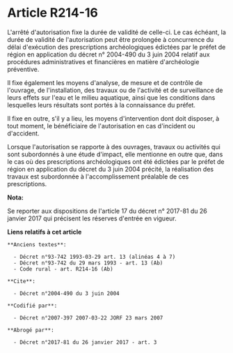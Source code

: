 # Article R214-16

L'arrêté d'autorisation fixe la durée de validité de celle-ci. Le cas échéant, la durée de validité de l'autorisation peut
être prolongée à concurrence du délai d'exécution des prescriptions archéologiques édictées par le préfet de région en
application du décret n° 2004-490 du 3 juin 2004 relatif aux procédures administratives et financières en matière
d'archéologie préventive. 

Il fixe également les moyens d'analyse, de mesure et de contrôle de l'ouvrage, de l'installation, des travaux ou de
l'activité et de surveillance de leurs effets sur l'eau et le milieu aquatique, ainsi que les conditions dans lesquelles
leurs résultats sont portés à la connaissance du préfet. 

Il fixe en outre, s'il y a lieu, les moyens d'intervention dont doit disposer, à tout moment, le bénéficiaire de
l'autorisation en cas d'incident ou d'accident. 

Lorsque l'autorisation se rapporte à des ouvrages, travaux ou activités qui sont subordonnés à une étude d'impact, elle
mentionne en outre que, dans le cas où des prescriptions archéologiques ont été édictées par le préfet de région en
application du décret du 3 juin 2004 précité, la réalisation des travaux est subordonnée à l'accomplissement préalable de ces
prescriptions.

**Nota:**

Se reporter aux dispositions de l'article 17 du décret n° 2017-81 du 26 janvier 2017 qui précisent les réserves d'entrée en
vigueur.

**Liens relatifs à cet article**

	**Anciens textes**:

	  - Décret n°93-742 1993-03-29 art. 13 (alinéas 4 à 7)
	  - Décret n°93-742 du 29 mars 1993 - art. 13 (Ab)
	  - Code rural - art. R214-16 (Ab)

	**Cite**:

	  - Décret n°2004-490 du 3 juin 2004

	**Codifié par**:

	  - Décret n°2007-397 2007-03-22 JORF 23 mars 2007

	**Abrogé par**:

	  - Décret n°2017-81 du 26 janvier 2017 - art. 3
